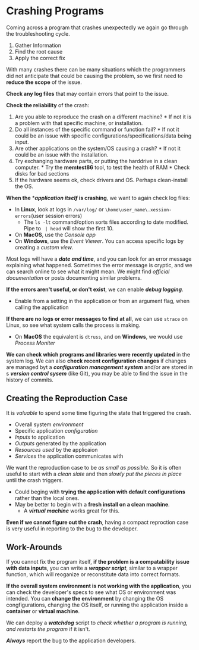 Crashing Programs
=================


Coming across a program that crashes unexpectedly we again go through the troubleshooting cycle.
  1. Gather Information
  2. Find the root cause
  3. Apply the correct fix

With many crashes there can be many situations which the programmers did not anticipate that
could be causing the problem, so we first need to **reduce the scope** of the issue.

**Check any log files** that may contain errors that point to the issue.

**Check the reliability** of the crash:
  1. Are you able to reproduce the crash on a different machine?
    * If not it is a problem with that specific machine, or installation.
  3. Do all instances of the specific command or function fail?
    * If not it could be an issue with specific configurations/specifications/data being input.
  4. Are other applications on the system/OS causing a crash?
    * If not it could be an issue with the installation.
  5. Try exchanging hardware parts, or putting the harddrive in a clean computer.
    * Try the **memtest86** tool, to test the health of RAM
    * Check disks for bad sections
  6. If the hardware seems ok, check drivers and OS. Perhaps clean-install the OS. 


**When the** ****application itself*** **is crashing**, we want to again check log files:
  + In **Linux**, look at logs in `/var/log/` or `\home\user_name\.xession-errors`(user session errors)
    - The `ls -lt` command/option sorts files according to date modified. Pipe to ` | head` will show the first 10. 
  + On **MacOS**, use the *Console app*
  + On **Windows**, use the *Event Viewer*. You can access specific logs by creating a *custom view*.

Most logs will have a ***date and time***, and you can look for an error message explaining what happened.
Sometimes the error message is cryptic, and we can search online to see what it might mean. We might find
*official documentation* or posts documenting similar problems.

**If the errors aren't useful, or don't exist**, we can enable ***debug logging***.
  + Enable from a setting in the application or from an argument flag, when calling the application

**If there are no logs or error messages to find at all**, we can use `strace` on Linux, so see what
system calls the process is making.
  + On **MacOS** the equivalent is `dtruss`, and on **Windows**, we would use *Process Moniter*

**We can check which programs and libraries were recently updated** in the system log. We can also **check**
**recent configuration changes** if changes are managed byt a ***configuration management system*** and/or
are stored in s ***version control sysem*** (like Git), you may be able to find the issue in the history
of commits.

## Creating the Reproduction Case

It is *valuable* to spend some time figuring the state that triggered the crash.
  + Overall system *environment*
  + Specific application *configuration*
  + *Inputs* to application
  + *Outputs* generated by the application
  + *Resources used* by the applicaion
  + *Services* the application communicates with

We want the reproduction case to be *as small as possible*. So it is often useful to start with a *clean slate*
and then *slowly put the pieces in place* until the crash triggers.
  + Could beging with **trying the application with default configurations** rather than the local ones.
  + May be better to begin with a **fresh install on a clean machine**.
    - A ***virtual machine*** works great for this.

**Even if we cannot figure out the crash**, having a compact reproction case is very useful in reporting to
the bug to the developer.

## Work-Arounds

If you cannot fix the program itself, **if the problem is a compatability issue with data inputs**, you can
write a ***wrapper script***, similar to a wrapper function, which will reoganize or reconstitute data
into correct formats.

**If the overall system environment is not working with the application**, you can check the developer's 
specs to see what OS or environment was intended. You can **change the environment**  by changing the OS
congfigurations, changing the OS itself, or running the application inside a **container** or **virtual**
**machine**.

We can deploy a ***watchdog*** script to *check whether a program is running, and restarts the program*
if it isn't. 

***Always*** report the bug to the application developers.


